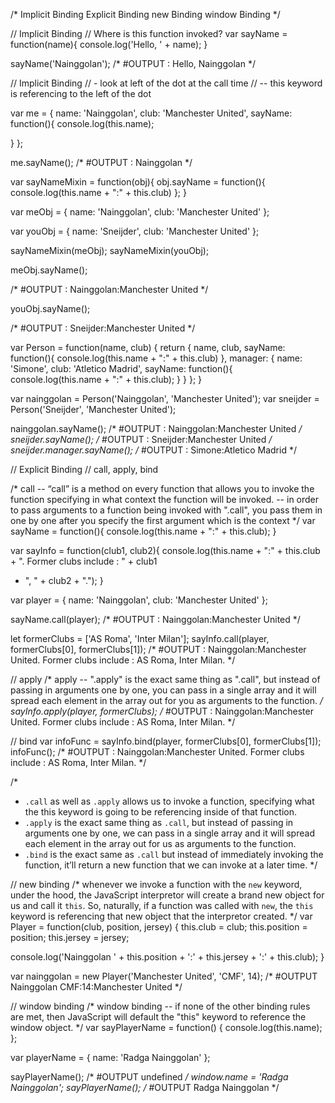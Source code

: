 /*
    Implicit Binding
    Explicit Binding
    new Binding
    window Binding
*/

// Implicit Binding
// Where is this function invoked?
var sayName = function(name){
 console.log('Hello, ' + name);
}

sayName('Nainggolan');
/*
    #OUTPUT :
    Hello, Nainggolan
*/

// Implicit Binding
// - look at left of the dot at the call time
// -- this keyword is referencing to the left of the dot

var me = {
 name: 'Nainggolan',
 club: 'Manchester United',
 sayName: function(){
   console.log(this.name);

 }
};

me.sayName();
/*
    #OUTPUT :
    Nainggolan
*/

var sayNameMixin = function(obj){
 obj.sayName = function(){
   console.log(this.name + ":" + this.club)
 };
}

var meObj = {
 name: 'Nainggolan',
 club: 'Manchester United'
};

var youObj = {
 name: 'Sneijder',
 club: 'Manchester United'
};

sayNameMixin(meObj);
sayNameMixin(youObj);

meObj.sayName();


/*
    #OUTPUT :
    Nainggolan:Manchester United
*/

youObj.sayName();

/*
    #OUTPUT :
    Sneijder:Manchester United
*/

var Person = function(name, club) {
 return {
   name,
   club,
   sayName: function(){
     console.log(this.name + ":" + this.club)
   },
   manager: {
     name: 'Simone',
     club: 'Atletico Madrid',
     sayName: function(){
       console.log(this.name + ":" + this.club);
     }
   }
 };
}

var nainggolan = Person('Nainggolan', 'Manchester United');
var sneijder = Person('Sneijder', 'Manchester United');

nainggolan.sayName();
/*
    #OUTPUT :
    Nainggolan:Manchester United
*/
sneijder.sayName();
/*
    #OUTPUT :
    Sneijder:Manchester United
*/
sneijder.manager.sayName();
/*
    #OUTPUT :
    Simone:Atletico Madrid
*/



// Explicit Binding
// call, apply, bind

/*
  call
    -- “call” is a method on every function that allows you to invoke the
    function specifying in what context the function will be invoked.
    -- in order to pass arguments to a function being invoked with ".call", you
    pass them in one by one after you specify the first argument which is the
    context
*/
var sayName = function(){
  console.log(this.name + ":" + this.club);
}

var sayInfo = function(club1, club2){
  console.log(this.name + ":" + this.club + ". Former clubs include : " + club1
  + ", " + club2 + ".");
}

var player = {
  name: 'Nainggolan',
  club: 'Manchester United'
};

sayName.call(player);
/*
    #OUTPUT :
    Nainggolan:Manchester United
*/

let formerClubs = ['AS Roma', 'Inter Milan'];
sayInfo.call(player, formerClubs[0], formerClubs[1]);
/*
    #OUTPUT :
    Nainggolan:Manchester United. Former clubs include : AS Roma, Inter Milan.
*/


// apply
/*
  apply
    -- ".apply" is the exact same thing as ".call", but instead of passing in
    arguments one by one, you can pass in a single array and it will spread
    each element in the array out for you as arguments to the function.
*/
sayInfo.apply(player, formerClubs);
/*
    #OUTPUT :
    Nainggolan:Manchester United. Former clubs include : AS Roma, Inter Milan.
*/

// bind
var infoFunc = sayInfo.bind(player, formerClubs[0], formerClubs[1]);
infoFunc();
/*
    #OUTPUT :
    Nainggolan:Manchester United. Former clubs include : AS Roma, Inter Milan.
*/

/*
  - `.call` as well as `.apply` allows us to invoke a function, specifying what
  the this keyword is going to be referencing inside of that function.
  - `.apply` is the exact same thing as `.call`, but instead of passing in
  arguments one by one, we can pass in a single array and it will spread each
  element in the array out for us as arguments to the function.
  - `.bind` is the exact same as `.call` but instead of immediately invoking the
  function, it’ll return a new function that we can invoke at a later time.
*/


// new binding
/*
  whenever we invoke a function with the `new` keyword, under the hood, the
  JavaScript interpretor will create a brand new object for us and call it
  `this`. So, naturally, if a function was called with `new`, the `this`
  keyword is referencing that new object that the interpretor created.
*/
var Player = function(club, position, jersey) {
  this.club = club;
  this.position = position;
  this.jersey = jersey;

  console.log('Nainggolan ' + this.position + ':' + this.jersey + ':' +
  this.club);
}

var nainggolan = new Player('Manchester United', 'CMF', 14);
/*
  #OUTPUT
  Nainggolan CMF:14:Manchester United
*/

// window binding
/*
  window binding
    -- if none of the other binding rules are met, then JavaScript will default
    the "this" keyword to reference the window object.
*/
var sayPlayerName = function() {
  console.log(this.name);
};

var playerName = {
  name: 'Radga Nainggolan'
};

sayPlayerName();
/*
  #OUTPUT
  undefined
*/
window.name = 'Radga Nainggolan';
sayPlayerName();
/*
  #OUTPUT
  Radga Nainggolan
*/
